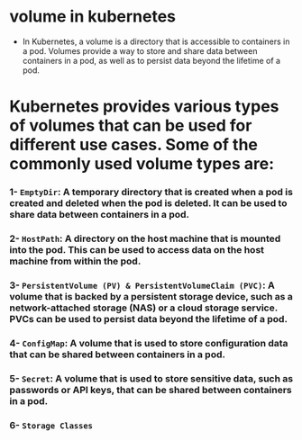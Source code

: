 # volume in kubernetes

- In Kubernetes, a volume is a directory that is accessible to containers in a pod. Volumes provide a way to store and share data between containers in a pod, as well as to persist data beyond the lifetime of a pod.


# Kubernetes provides various types of volumes that can be used for different use cases. Some of the commonly used volume types are:

### 1- `EmptyDir`: A temporary directory that is created when a pod is created and deleted when the pod is deleted. It can be used to share data between containers in a pod.

### 2- `HostPath`: A directory on the host machine that is mounted into the pod. This can be used to access data on the host machine from within the pod.

### 3- `PersistentVolume (PV) & PersistentVolumeClaim (PVC)`: A volume that is backed by a persistent storage device, such as a network-attached storage (NAS) or a cloud storage service. PVCs can be used to persist data beyond the lifetime of a pod.

### 4- `ConfigMap`: A volume that is used to store configuration data that can be shared between containers in a pod.

### 5- `Secret`: A volume that is used to store sensitive data, such as passwords or API keys, that can be shared between containers in a pod.

### 6- `Storage Classes`